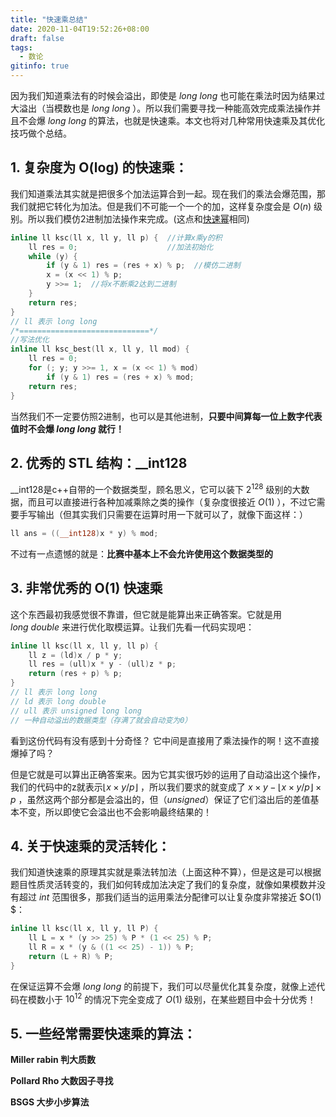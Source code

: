 ```yaml
---
title: "快速乘总结"
date: 2020-11-04T19:52:26+08:00
draft: false
tags:
  - 数论
gitinfo: true
---
```


因为我们知道乘法有的时候会溢出，即使是 $long\ long$ 也可能在乘法时因为结果过大溢出（当模数也是 $long\ long$ ）。所以我们需要寻找一种能高效完成乘法操作并且不会爆 $long\ long$ 的算法，也就是快速乘。本文也将对几种常用快速乘及其优化技巧做个总结。

## 1. 复杂度为 O(log) 的快速乘：

我们知道乘法其实就是把很多个加法运算合到一起。现在我们的乘法会爆范围，那我们就把它转化为加法。但是我们不可能一个一个的加，这样复杂度会是 $O(n)$ 级别。所以我们模仿2进制加法操作来完成。(这点和[快速幂](https://www.cnblogs.com/RioTian/p/13377290.html#%E5%BF%AB%E9%80%9F%E5%B9%82)相同)

```cpp
inline ll ksc(ll x, ll y, ll p) {  //计算x乘y的积
    ll res = 0;                    //加法初始化
    while (y) {
        if (y & 1) res = (res + x) % p;  //模仿二进制
        x = (x << 1) % p;
        y >>= 1;  //将x不断乘2达到二进制
    }
    return res;
}
// ll 表示 long long
/*=============================*/
//写法优化
inline ll ksc_best(ll x, ll y, ll mod) {
    ll res = 0;
    for (; y; y >>= 1, x = (x << 1) % mod)
        if (y & 1) res = (res + x) % mod;
    return res;
}
```

当然我们不一定要仿照2进制，也可以是其他进制，**只要中间算每一位上数字代表值时不会爆 $long\ long$ 就行！**



## 2. 优秀的 STL 结构：__int128

__int128是c++自带的一个数据类型，顾名思义，它可以装下 $2^{128}$ 级别的大数据，而且可以直接进行各种加减乘除之类的操作（复杂度很接近 $O(1)$ ），不过它需要手写输出（但其实我们只需要在运算时用一下就可以了，就像下面这样：）

```cpp
ll ans = ((__int128)x * y) % mod;
```

不过有一点遗憾的就是：**比赛中基本上不会允许使用这个数据类型的**

## 3. 非常优秀的 O(1) 快速乘

这个东西最初我感觉很不靠谱，但它就是能算出来正确答案。它就是用$long\ double$  来进行优化取模运算。让我们先看一代码实现吧：

```cpp
inline ll ksc(ll x, ll y, ll p) {
    ll z = (ld)x / p * y;
    ll res = (ull)x * y - (ull)z * p;
    return (res + p) % p;
}
// ll 表示 long long
// ld 表示 long double
// ull 表示 unsigned long long
// 一种自动溢出的数据类型（存满了就会自动变为0）
```

看到这份代码有没有感到十分奇怪？ 它中间是直接用了乘法操作的啊！这不直接爆掉了吗？

但是它就是可以算出正确答案来。因为它其实很巧妙的运用了自动溢出这个操作，我们的代码中的z就表示$⌊x×y/p⌋$ ，所以我们要求的就变成了 $x×y−⌊x×y/p⌋×p$ ，虽然这两个部分都是会溢出的，但（$unsigned$）保证了它们溢出后的差值基本不变，所以即使它会溢出也不会影响最终结果的！

## 4. 关于快速乘的灵活转化：

我们知道快速乘的原理其实就是乘法转加法（上面这种不算），但是这是可以根据题目性质灵活转变的，我们如何转成加法决定了我们的复杂度，就像如果模数并没有超过 $int$ 范围很多，那我们适当的运用乘法分配律可以让复杂度非常接近 $O(1) $：

```cpp
inline ll ksc(ll x, ll y, ll P) {
    ll L = x * (y >> 25) % P * (1 << 25) % P;
    ll R = x * (y & ((1 << 25) - 1)) % P;
    return (L + R) % P;
}
```

在保证运算不会爆 $long\ long$ 的前提下，我们可以尽量优化其复杂度，就像上述代码在模数小于 $10^{12}$ 的情况下完全变成了 $O(1)$ 级别，在某些题目中会十分优秀！

## 5. 一些经常需要快速乘的算法：

 **Miller rabin 判大质数**

 **Pollard Rho 大数因子寻找**

 **BSGS 大步小步算法**